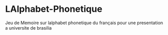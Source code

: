 # LAlphabet-Phonetique
 Jeu de Memoire sur lalphabet phonetique du français pour une presentation a universite de brasilia
